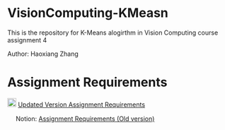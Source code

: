 # VisionComputing-KMeasn

This is the repository for K-Means alogirthm in Vision Computing course assignment 4

Author: Haoxiang Zhang

# Assignment Requirements
<img src="https://img.icons8.com/plasticine/2x/arrow.png" width=20> [Updated Version Assignment Requirements](Documents/README.md)

<img src="https://upload.wikimedia.org/wikipedia/commons/4/45/Notion_app_logo.png" width=15> Notion: [Assignment Requirements (Old version)](https://www.notion.so/VC-Assignment-K-Means-Algorithm-e444e3c22eb04eb795fbd09a0948ab56)
